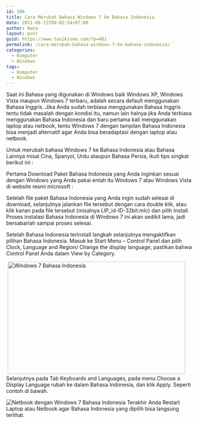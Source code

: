 ```yaml
---
id: 506
title: Cara Merubah Bahasa Windows 7 ke Bahasa Indonesia
date: 2011-06-15T00:02:54+07:00
author: Nana
layout: post
guid: https://www.tasikisme.com/?p=481
permalink: /cara-merubah-bahasa-windows-7-ke-bahasa-indonesia/
categories:
  - Komputer
  - Windows
tags:
  - Komputer
  - Windows
---
```

Saat ini Bahasa yang digunakan di Windows baik Windows XP, Windows Vista maupun Windows 7 terbaru, adalah secara default menggunakan Bahasa Inggris. Jika Anda sudah terbiasa menggunakan Bahasa Inggris tentu tidak masalah dengan kondisi itu, namun lain halnya jika Anda terbiasa menggunakan Bahasa Indonesia dan baru pertama kali menggunakan laptop atau netbook, tentu Windows 7 dengan tampilan Bahasa Indonesia bisa menjadi alternatif agar Anda bisa beradaptasi dengan laptop atau netbook.

Untuk merubah bahasa Windows 7 ke Bahasa Indonesia atau Bahasa Lainnya misal Cina, Spanyol, Urdu ataupun Bahasa Persia, ikuti tips singkat berikut ini :

Pertama Download Paket Bahasa Indonesia yang Anda inginkan sesuai dengan Windows yang Anda pakai entah itu Windows 7 atau Windows Vista di website resmi microsoft :

Setelah file paket Bahasa Indonesia yang Anda ingin sudah selesai di download, selanjutnya jalankan file tersebut dengan cara double klik, atau klik kanan pada file tersebut (misalnya LIP_id-ID-32bit.mlc) dan pilih Install. Proses instalasi Bahasa Indonesia di Windows 7 ini akan sedikit lama, jadi bersabarlah sampai proses selesai.

Setelah Bahasa Indonesia terinstall langkah selanjutnya mengaktifkan pilihan Bahasa Indonesia. Masuk ke Start Menu – Control Panel dan pilih Clock, Language and Region/ Change the display language, pastikan bahwa Control Panel Anda dalam View by Category.

 <img loading="lazy"  style="border: 0px none;" title="Windows 7 Bahasa Indonesia" alt="Windows 7 Bahasa Indonesia" src="https://2.bp.blogspot.com/-dlgW0wnLgl0/Uq17PV-GL6I/AAAAAAAACZo/YWWZvm5pAho/s1600/windows-7-bahasa-indonesia.jpg" width="480" height="304" border="0" />  
Selanjutnya pada Tab Keyboards and Languages, pada menu Choose a Display Language rubah ke dalam Bahasa Indonesia, dan klik Apply. Seperti contoh di bawah.

<img  style="border: 0px none;" title="Netbook dengan Windows 7 Bahasa Indonesia" alt="Netbook dengan Windows 7 Bahasa Indonesia" src="https://1.bp.blogspot.com/-iUjpiLq3Rdg/Uq17ljmzeXI/AAAAAAAACZw/a6V8BMB53vo/s1600/windows7-bahasa-indonesia.jpg" border="0" />  
Terakhir Anda Restart Laptop atau Netbook agar Bahasa Indonesia yang dipilih bisa langsung terlihat.